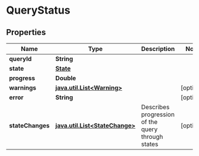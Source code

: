 
# QueryStatus

## Properties
Name | Type | Description | Notes
------------ | ------------- | ------------- | -------------
**queryId** | **String** |  | 
**state** | [**State**](State.md) |  | 
**progress** | **Double** |  | 
**warnings** | [**java.util.List&lt;Warning&gt;**](Warning.md) |  |  [optional]
**error** | **String** |  |  [optional]
**stateChanges** | [**java.util.List&lt;StateChange&gt;**](StateChange.md) | Describes progression of the query through states |  [optional]



